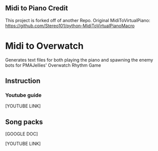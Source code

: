 ## Midi to Piano Credit

This project is forked off of another Repo.
Original MidiToVirtualPiano: https://github.com/Stereo101/python-MidiToVirtualPianoMacro

# Midi to Overwatch

Generates text files for both playing the piano and spawning the enemy bots for PMAJellies' Overwatch Rhythm Game

## Instruction

### Youtube guide

[YOUTUBE LINK]

## Song packs

[GOOGLE DOC]

[YOUTUBE LINK]
